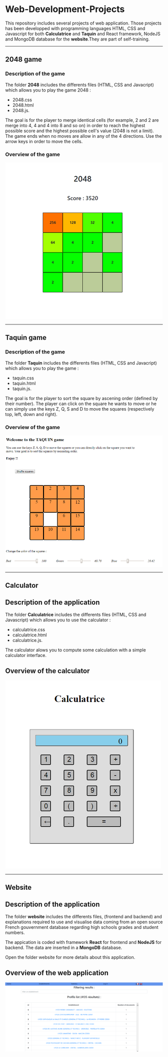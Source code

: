 # Web-Development-Projects

This repository includes several projects of web application.
Those projects has been developped with programming languages HTML, CSS and Javascript for both **Calculatrice** and **Taquin** and React framework, NodeJS and MongoDB database for the **website**.They are part of self-training.

---

## 2048 game

### Description of the game

The folder **2048** includes the differents files (HTML, CSS and Javacript) which allows you to play the game 2048 :

- 2048.css
- 2048.html
- 2048.js.

The goal is for the player to merge identical cells (for example, 2 and 2 are merge into 4, 4 and 4 into 8 and so on) in order to reach the highest possible score and the highest possible cell's value (2048 is not a limit). The game ends when no moves are allow in any of the 4 directions.
Use the arrow keys in order to move the cells.

### Overview of the game

![2048 game](2048/2048_demonstration.PNG)

---

## Taquin game

### Description of the game

The folder **Taquin** includes the differents files (HTML, CSS and Javacript) which allows you to play the game :

- taquin.css
- taquin.html
- taquin.js.

The goal is for the player to sort the square by ascening order (defined by their number). The player can click on the square he wants to move or he can simply use the keys Z, Q, S and D to move the squares (respectively top, left, down and right).

### Overview of the game

![Taquin game](Taquin/game_demonstration.PNG)

---

## Calculator

## Description of the application

The folder **Calculatrice** includes the differents files (HTML, CSS and Javascript) which allows you to use the calculator :

- calculatrice.css
- calculatrice.html
- calculatrice.js.

The calculator alows you to compute some calculation with a simple calculator interface.

## Overview of the calculator

![Calculator](Calculatrice/calculator_demonstration.PNG)

---

## Website

## Description of the application

The folder **website** includes the differents files, (frontend and backend) and explanations required to use and visualise data coming from an open source French gouvernment database regarding high schools grades and student numbers.

The appication is coded with framework **React** for frontend and **NodeJS** for backend. The data are inserted in a **MongoDB** database.

Open the folder website for more details about this application.

## Overview of the web application

![webapp](website/project_overview/allProfil_page.PNG)
